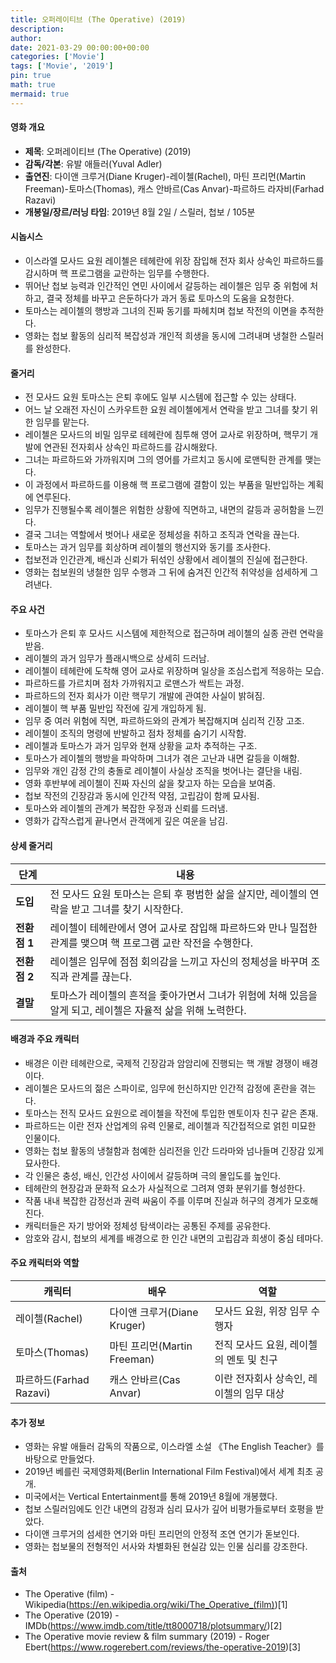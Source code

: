 ```yaml
---
title: 오퍼레이티브 (The Operative) (2019)
description: 
author: 
date: 2021-03-29 00:00:00+00:00
categories: ['Movie']
tags: ['Movie', '2019']
pin: true
math: true
mermaid: true
---
```

#### 영화 개요

- **제목**: 오퍼레이티브 (The Operative) (2019)  
- **감독/각본**: 유발 애들러(Yuval Adler)  
- **출연진**: 다이앤 크루거(Diane Kruger)-레이첼(Rachel), 마틴 프리먼(Martin Freeman)-토마스(Thomas), 캐스 안바르(Cas Anvar)-파르하드 라자비(Farhad Razavi)  
- **개봉일/장르/러닝 타임**: 2019년 8월 2일 / 스릴러, 첩보 / 105분  

#### 시놉시스

- 이스라엘 모사드 요원 레이첼은 테헤란에 위장 잠입해 전자 회사 상속인 파르하드를 감시하며 핵 프로그램을 교란하는 임무를 수행한다.  
- 뛰어난 첩보 능력과 인간적인 연민 사이에서 갈등하는 레이첼은 임무 중 위험에 처하고, 결국 정체를 바꾸고 은둔하다가 과거 동료 토마스의 도움을 요청한다.  
- 토마스는 레이첼의 행방과 그녀의 진짜 동기를 파헤치며 첩보 작전의 이면을 추적한다.  
- 영화는 첩보 활동의 심리적 복잡성과 개인적 희생을 동시에 그려내며 냉철한 스릴러를 완성한다.  

#### 줄거리

- 전 모사드 요원 토마스는 은퇴 후에도 일부 시스템에 접근할 수 있는 상태다.  
- 어느 날 오래전 자신이 스카우트한 요원 레이첼에게서 연락을 받고 그녀를 찾기 위한 임무를 맡는다.  
- 레이첼은 모사드의 비밀 임무로 테헤란에 침투해 영어 교사로 위장하며, 핵무기 개발에 연관된 전자회사 상속인 파르하드를 감시해왔다.  
- 그녀는 파르하드와 가까워지며 그의 영어를 가르치고 동시에 로맨틱한 관계를 맺는다.  
- 이 과정에서 파르하드를 이용해 핵 프로그램에 결함이 있는 부품을 밀반입하는 계획에 연루된다.  
- 임무가 진행될수록 레이첼은 위험한 상황에 직면하고, 내면의 갈등과 공허함을 느낀다.  
- 결국 그녀는 역할에서 벗어나 새로운 정체성을 취하고 조직과 연락을 끊는다.  
- 토마스는 과거 임무를 회상하며 레이첼의 행선지와 동기를 조사한다.  
- 첩보전과 인간관계, 배신과 신뢰가 뒤섞인 상황에서 레이첼의 진실에 접근한다.  
- 영화는 첩보원의 냉철한 임무 수행과 그 뒤에 숨겨진 인간적 취약성을 섬세하게 그려낸다.  

#### 주요 사건

- 토마스가 은퇴 후 모사드 시스템에 제한적으로 접근하며 레이첼의 실종 관련 연락을 받음.  
- 레이첼의 과거 임무가 플래시백으로 상세히 드러남.  
- 레이첼이 테헤란에 도착해 영어 교사로 위장하며 일상을 조심스럽게 적응하는 모습.  
- 파르하드를 가르치며 점차 가까워지고 로맨스가 싹트는 과정.  
- 파르하드의 전자 회사가 이란 핵무기 개발에 관여한 사실이 밝혀짐.  
- 레이첼이 핵 부품 밀반입 작전에 깊게 개입하게 됨.  
- 임무 중 여러 위험에 직면, 파르하드와의 관계가 복잡해지며 심리적 긴장 고조.  
- 레이첼이 조직의 명령에 반발하고 점차 정체를 숨기기 시작함.  
- 레이첼과 토마스가 과거 임무와 현재 상황을 교차 추적하는 구조.  
- 토마스가 레이첼의 행방을 파악하며 그녀가 겪은 고난과 내면 갈등을 이해함.  
- 임무와 개인 감정 간의 충돌로 레이첼이 사실상 조직을 벗어나는 결단을 내림.  
- 영화 후반부에 레이첼이 진짜 자신의 삶을 찾고자 하는 모습을 보여줌.  
- 첩보 작전의 긴장감과 동시에 인간적 약점, 고립감이 함께 묘사됨.  
- 토마스와 레이첼의 관계가 복잡한 우정과 신뢰를 드러냄.  
- 영화가 갑작스럽게 끝나면서 관객에게 깊은 여운을 남김.  

#### 상세 줄거리

| **단계**   | **내용**                                                                                         |
|------------|------------------------------------------------------------------------------------------------|
| **도입**   | 전 모사드 요원 토마스는 은퇴 후 평범한 삶을 살지만, 레이첼의 연락을 받고 그녀를 찾기 시작한다.       |
| **전환점 1** | 레이첼이 테헤란에서 영어 교사로 잠입해 파르하드와 만나 밀접한 관계를 맺으며 핵 프로그램 교란 작전을 수행한다. |
| **전환점 2** | 레이첼은 임무에 점점 회의감을 느끼고 자신의 정체성을 바꾸며 조직과 관계를 끊는다.                      |
| **결말**   | 토마스가 레이첼의 흔적을 좇아가면서 그녀가 위험에 처해 있음을 알게 되고, 레이첼은 자율적 삶을 위해 노력한다.  |

#### 배경과 주요 캐릭터

- 배경은 이란 테헤란으로, 국제적 긴장감과 암암리에 진행되는 핵 개발 경쟁이 배경이다.  
- 레이첼은 모사드의 젊은 스파이로, 임무에 헌신하지만 인간적 감정에 혼란을 겪는다.  
- 토마스는 전직 모사드 요원으로 레이첼을 작전에 투입한 멘토이자 친구 같은 존재.  
- 파르하드는 이란 전자 산업계의 유력 인물로, 레이첼과 직간접적으로 얽힌 미묘한 인물이다.  
- 영화는 첩보 활동의 냉철함과 첨예한 심리전을 인간 드라마와 넘나들며 긴장감 있게 묘사한다.  
- 각 인물은 충성, 배신, 인간성 사이에서 갈등하며 극의 몰입도를 높인다.  
- 테헤란의 현장감과 문화적 요소가 사실적으로 그려져 영화 분위기를 형성한다.  
- 작품 내내 복잡한 감정선과 권력 싸움이 주를 이루며 진실과 허구의 경계가 모호해진다.  
- 캐릭터들은 자기 방어와 정체성 탐색이라는 공통된 주제를 공유한다.  
- 암호와 감시, 첩보의 세계를 배경으로 한 인간 내면의 고립감과 희생이 중심 테마다.  

#### 주요 캐릭터와 역할

| **캐릭터** | **배우**          | **역할**                           |
|------------|-------------------|----------------------------------|
| 레이첼(Rachel) | 다이앤 크루거(Diane Kruger) | 모사드 요원, 위장 임무 수행자          |
| 토마스(Thomas) | 마틴 프리먼(Martin Freeman) | 전직 모사드 요원, 레이첼의 멘토 및 친구  |
| 파르하드(Farhad Razavi) | 캐스 안바르(Cas Anvar)     | 이란 전자회사 상속인, 레이첼의 임무 대상 |

#### 추가 정보

- 영화는 유발 애들러 감독의 작품으로, 이스라엘 소설 《The English Teacher》를 바탕으로 만들었다.  
- 2019년 베를린 국제영화제(Berlin International Film Festival)에서 세계 최초 공개.  
- 미국에서는 Vertical Entertainment를 통해 2019년 8월에 개봉했다.  
- 첩보 스릴러임에도 인간 내면의 감정과 심리 묘사가 깊어 비평가들로부터 호평을 받았다.  
- 다이앤 크루거의 섬세한 연기와 마틴 프리먼의 안정적 조연 연기가 돋보인다.  
- 영화는 첩보물의 전형적인 서사와 차별화된 현실감 있는 인물 심리를 강조한다.  

#### 출처

- The Operative (film) - Wikipedia(https://en.wikipedia.org/wiki/The_Operative_(film))[1]  
- The Operative (2019) - IMDb(https://www.imdb.com/title/tt8000718/plotsummary/)[2]  
- The Operative movie review & film summary (2019) - Roger Ebert(https://www.rogerebert.com/reviews/the-operative-2019)[3]
